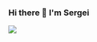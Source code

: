 ### Hi there 👋 I'm Sergei

<a href="https://www.codewars.com/users/sergeiivanow"><img src="https://github-readme-codewars-stats.herokuapp.com/api/?username=sergeiivanow&badge&colormode=dark_mode"/></a>


